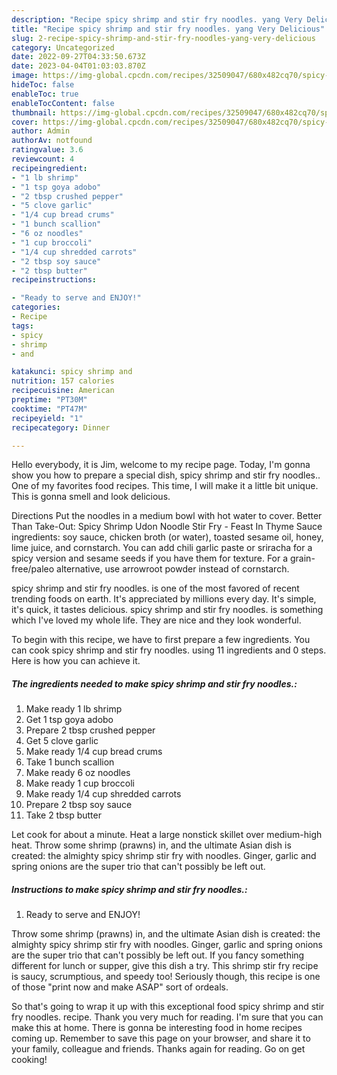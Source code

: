 ```yaml
---
description: "Recipe spicy shrimp and stir fry noodles. yang Very Delicious"
title: "Recipe spicy shrimp and stir fry noodles. yang Very Delicious"
slug: 2-recipe-spicy-shrimp-and-stir-fry-noodles-yang-very-delicious
category: Uncategorized
date: 2022-09-27T04:33:50.673Z
date: 2023-04-04T01:03:03.870Z
image: https://img-global.cpcdn.com/recipes/32509047/680x482cq70/spicy-shrimp-and-stir-fry-noodles-recipe-main-photo.jpg
hideToc: false
enableToc: true
enableTocContent: false
thumbnail: https://img-global.cpcdn.com/recipes/32509047/680x482cq70/spicy-shrimp-and-stir-fry-noodles-recipe-main-photo.jpg
cover: https://img-global.cpcdn.com/recipes/32509047/680x482cq70/spicy-shrimp-and-stir-fry-noodles-recipe-main-photo.jpg
author: Admin
authorAv: notfound
ratingvalue: 3.6
reviewcount: 4
recipeingredient:
- "1 lb shrimp"
- "1 tsp goya adobo"
- "2 tbsp crushed pepper"
- "5 clove garlic"
- "1/4 cup bread crums"
- "1 bunch scallion"
- "6 oz noodles"
- "1 cup broccoli"
- "1/4 cup shredded carrots"
- "2 tbsp soy sauce"
- "2 tbsp butter"
recipeinstructions:

- "Ready to serve and ENJOY!"
categories:
- Recipe
tags:
- spicy
- shrimp
- and

katakunci: spicy shrimp and 
nutrition: 157 calories
recipecuisine: American
preptime: "PT30M"
cooktime: "PT47M"
recipeyield: "1"
recipecategory: Dinner

---
```



Hello everybody, it is Jim, welcome to my recipe page. Today, I'm gonna show you how to prepare a special dish, spicy shrimp and stir fry noodles.. One of my favorites food recipes. This time, I will make it a little bit unique. This is gonna smell and look delicious.

Directions Put the noodles in a medium bowl with hot water to cover. Better Than Take-Out: Spicy Shrimp Udon Noodle Stir Fry - Feast In Thyme Sauce ingredients: soy sauce, chicken broth (or water), toasted sesame oil, honey, lime juice, and cornstarch. You can add chili garlic paste or sriracha for a spicy version and sesame seeds if you have them for texture. For a grain-free/paleo alternative, use arrowroot powder instead of cornstarch.

spicy shrimp and stir fry noodles. is one of the most favored of recent trending foods on earth. It's appreciated by millions every day. It's simple, it's quick, it tastes delicious. spicy shrimp and stir fry noodles. is something which I've loved my whole life. They are nice and they look wonderful.


To begin with this recipe, we have to first prepare a few ingredients. You can cook spicy shrimp and stir fry noodles. using 11 ingredients and 0 steps. Here is how you can achieve it.

<!--inarticleads1-->

##### The ingredients needed to make spicy shrimp and stir fry noodles.:

1. Make ready 1 lb shrimp
1. Get 1 tsp goya adobo
1. Prepare 2 tbsp crushed pepper
1. Get 5 clove garlic
1. Make ready 1/4 cup bread crums
1. Take 1 bunch scallion
1. Make ready 6 oz noodles
1. Make ready 1 cup broccoli
1. Make ready 1/4 cup shredded carrots
1. Prepare 2 tbsp soy sauce
1. Take 2 tbsp butter


Let cook for about a minute. Heat a large nonstick skillet over medium-high heat. Throw some shrimp (prawns) in, and the ultimate Asian dish is created: the almighty spicy shrimp stir fry with noodles. Ginger, garlic and spring onions are the super trio that can&#39;t possibly be left out. 

<!--inarticleads2-->

##### Instructions to make spicy shrimp and stir fry noodles.:


1. Ready to serve and ENJOY!

Throw some shrimp (prawns) in, and the ultimate Asian dish is created: the almighty spicy shrimp stir fry with noodles. Ginger, garlic and spring onions are the super trio that can&#39;t possibly be left out. If you fancy something different for lunch or supper, give this dish a try. This shrimp stir fry recipe is saucy, scrumptious, and speedy too! Seriously though, this recipe is one of those &#34;print now and make ASAP&#34; sort of ordeals. 

So that's going to wrap it up with this exceptional food spicy shrimp and stir fry noodles. recipe. Thank you very much for reading. I'm sure that you can make this at home. There is gonna be interesting food in home recipes coming up. Remember to save this page on your browser, and share it to your family, colleague and friends. Thanks again for reading. Go on get cooking!
